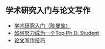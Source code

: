 <span id = "Writing"> </span>
## **学术研究入门与论文写作** 

* [学术研究入门（陈曼笙）](https://dl.ccf.org.cn/albumList/6173671945340928?_ack=1)
* [如何努力成为一个Top Ph.D. Student](https://github.com/pengsida/learning_research)
* [论文写作技巧](https://github.com/MLNLP-World/Paper-Writing-Tips)
